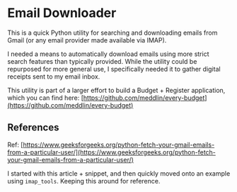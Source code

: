 # Email Downloader

This is a quick Python utility for searching and downloading emails from Gmail (or any
email provider made available via IMAP).

I needed a means to automatically download emails using more strict search features
than typically provided. While the utility could be repurposed for more general use,
I specifically needed it to gather digital receipts sent to my email inbox.

This utility is part of a larger effort to build a Budget + Register application, which 
you can find here: [https://github.com/meddlin/every-budget](https://github.com/meddlin/every-budget)

## References

Ref: [https://www.geeksforgeeks.org/python-fetch-your-gmail-emails-from-a-particular-user/](https://www.geeksforgeeks.org/python-fetch-your-gmail-emails-from-a-particular-user/)

I started with this article + snippet, and then quickly moved onto an example using `imap_tools`. 
Keeping this around for reference.